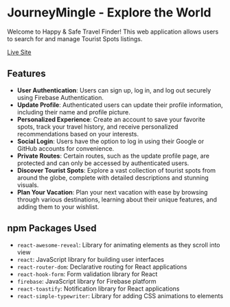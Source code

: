 # JourneyMingle - Explore the World

Welcome to Happy & Safe Travel Finder! This web application allows users to search for and manage Tourist Spots listings.

[Live Site](https://cosmic-rugelach-ddb064.netlify.app/)

## Features

- **User Authentication**: Users can sign up, log in, and log out securely using Firebase Authentication.
- **Update Profile**: Authenticated users can update their profile information, including their name and profile picture.
- **Personalized Experience**: Create an account to save your favorite spots, track your travel history, and receive personalized recommendations based on your interests.
- **Social Login**: Users have the option to log in using their Google or GitHub accounts for convenience.
- **Private Routes**: Certain routes, such as the update profile page, are protected and can only be accessed by authenticated users.
- **Discover Tourist Spots**: Explore a vast collection of tourist spots from around the globe, complete with detailed descriptions and stunning visuals.
- **Plan Your Vacation**: Plan your next vacation with ease by browsing through various destinations, learning about their unique features, and adding them to your wishlist.


## npm Packages Used

- `react-awesome-reveal`: Library for animating elements as they scroll into view
- `react`: JavaScript library for building user interfaces
- `react-router-dom`: Declarative routing for React applications
- `react-hook-form`: Form validation library for React
- `firebase`: JavaScript library for Firebase platform
- `react-toastify`: Notification library for React applications
- `react-simple-typewriter`: Library for adding CSS animations to elements
